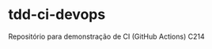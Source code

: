 <!-- [![comrpasCI](https://github.com/chrislima-inatel/tdd-ci-devops/actions/workflows/ComprasCI/badge.svg)](https://github.com/chrislima-inatel/tdd-ci-devops/actions) -->


# tdd-ci-devops
Repositório para demonstração de CI (GitHub Actions)
C214
